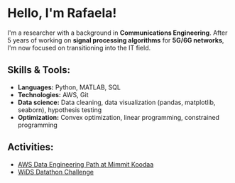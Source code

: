 # Hello, I'm Rafaela!

I'm a researcher with a background in **Communications Engineering**. After 5 years of working on **signal processing algorithms** for **5G/6G networks**, I'm now focused on transitioning into the IT field.

## Skills & Tools:
- **Languages:** Python, MATLAB, SQL
- **Technologies:** AWS, Git
- **Data science:**	Data cleaning, data visualization (pandas, matplotlib, seaborn), hypothesis testing
- **Optimization:** Convex optimization, linear programming, constrained programming 

## Activities:
- [AWS Data Engineering Path at Mimmit Koodaa](https://mimmitkoodaa.fi/amazon/)
- [WiDS Datathon Challenge](https://www.widsworldwide.org/get-inspired/blog/8th-annual-wids-datathon-challenges-unraveling-the-mysteries-of-the-female-brain/)


